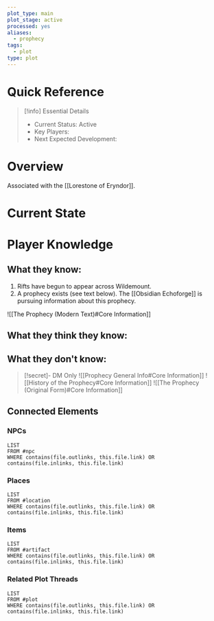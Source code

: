 ```yaml
---
plot_type: main
plot_stage: active
processed: yes
aliases:
  - prophecy
tags:
  - plot
type: plot
---
```

# Quick Reference
> [!info] Essential Details
> - Current Status: Active
> - Key Players:
> - Next Expected Development:

# Overview
Associated with the [[Lorestone of Eryndor]].

# Current State

# Player Knowledge
## What they know: 
1. Rifts have begun to appear across Wildemount. 
2. A prophecy exists (see text below). The [[Obsidian Echoforge]] is pursuing information about this prophecy.

![[The Prophecy (Modern Text)#Core Information]]
## What they think they know:
## What they don't know:
> [!secret]- DM Only
> ![[Prophecy General Info#Core Information]]
> ![[History of the Prophecy#Core Information]]
> ![[The Prophecy (Original Form)#Core Information]]



## Connected Elements
### NPCs
```dataview
LIST
FROM #npc
WHERE contains(file.outlinks, this.file.link) OR contains(file.inlinks, this.file.link)
```
### Places
```dataview
LIST
FROM #location
WHERE contains(file.outlinks, this.file.link) OR contains(file.inlinks, this.file.link)
```
### Items
```dataview
LIST
FROM #artifact 
WHERE contains(file.outlinks, this.file.link) OR contains(file.inlinks, this.file.link)
```
### Related Plot Threads
```dataview
LIST
FROM #plot 
WHERE contains(file.outlinks, this.file.link) OR contains(file.inlinks, this.file.link)
```
